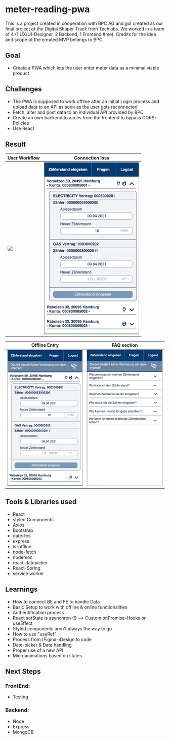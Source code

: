 # meter-reading-pwa
This is a project created in cooperation with BPC AG and got created as our final project of the Digital Shaper Track from Techlabs.
We worked in a team of 4 (1 UX/UI-Designer, 2 Backend, 1 Frontend #me). Credits for the idea and scope of the created MVP belongs to BPC.

## Goal
- Create a PWA which lets the user enter meter data as a minimal viable product

## Challenges
- The PWA is supposed to work offline after an initial Login process and upload data to an API as soon as the user gets reconnected
- Fetch, alter and post data to an individual API provided by BPC
- Create an own backend to acces from the frontend to bypass CORS-Policies
- Use React

## Result
| User Workflow | Connection loss |
| --- | --- |
| <img src="./showcase/userFlow.gif" width="300" /> | <img src="./showcase/ConnectionSwitch.gif" width="300" /> |

| Offline Entry | FAQ section |
| --- | --- |
| <img src="./showcase/OfflineEntry.gif" width="300" /> | <img src="./showcase/FAQ.gif" width="300" /> |

## Tools & Libraries used
- React
- styled Components
- Axios
- Bootstrap
- date-fns
- express
- is-offline
- node-fetch
- nodemon
- react-datepicker
- React-Spring
- service worker

## Learnings
- How to connect BE and FE to handle Data
- Basic Setup to work with offline & online functionalities
- Authentification process
- React setState is asynchron (!) --> Custom onPromise-Hooks or useEffect
- Styled components aren't always the way to go
- How to use "useRef"
- Process from (Figma-)Design to code
- Date-picker & Date handling
- Proper use of a new API
- Microanimations based on states

## Next Steps
### FrontEnd:
- Testing

### Backend:
- Node
- Express
- MongoDB
